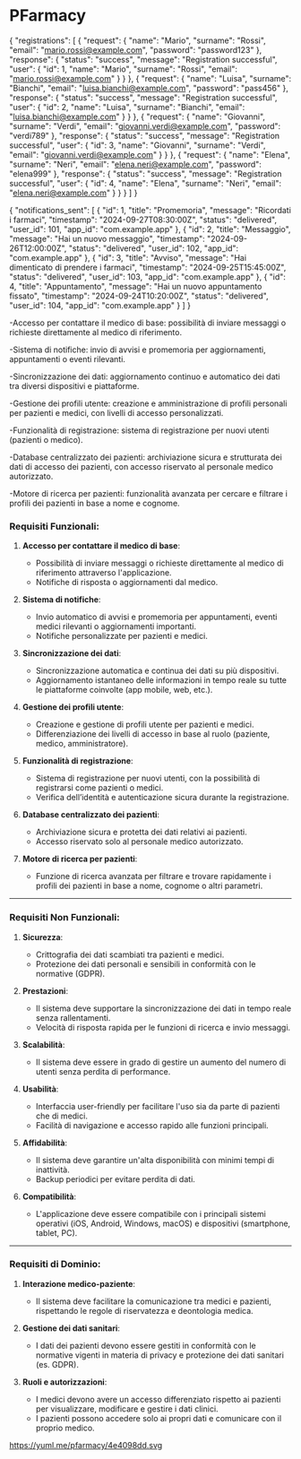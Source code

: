 # PFarmacy
{
  "registrations": [
    {
      "request": {
        "name": "Mario",
        "surname": "Rossi",
        "email": "mario.rossi@example.com",
        "password": "password123"
      },
      "response": {
        "status": "success",
        "message": "Registration successful",
        "user": {
          "id": 1,
          "name": "Mario",
          "surname": "Rossi",
          "email": "mario.rossi@example.com"
        }
      }
    },
    {
      "request": {
        "name": "Luisa",
        "surname": "Bianchi",
        "email": "luisa.bianchi@example.com",
        "password": "pass456"
      },
      "response": {
        "status": "success",
        "message": "Registration successful",
        "user": {
          "id": 2,
          "name": "Luisa",
          "surname": "Bianchi",
          "email": "luisa.bianchi@example.com"
        }
      }
    },
    {
      "request": {
        "name": "Giovanni",
        "surname": "Verdi",
        "email": "giovanni.verdi@example.com",
        "password": "verdi789"
      },
      "response": {
        "status": "success",
        "message": "Registration successful",
        "user": {
          "id": 3,
          "name": "Giovanni",
          "surname": "Verdi",
          "email": "giovanni.verdi@example.com"
        }
      }
    },
    {
      "request": {
        "name": "Elena",
        "surname": "Neri",
        "email": "elena.neri@example.com",
        "password": "elena999"
      },
      "response": {
        "status": "success",
        "message": "Registration successful",
        "user": {
          "id": 4,
          "name": "Elena",
          "surname": "Neri",
          "email": "elena.neri@example.com"
        }
      }
    }
  ]
}



{
  "notifications_sent": [
    {
      "id": 1,
      "title": "Promemoria",
      "message": "Ricordati i farmaci",
      "timestamp": "2024-09-27T08:30:00Z",
      "status": "delivered",
      "user_id": 101,
      "app_id": "com.example.app"
    },
    {
      "id": 2,
      "title": "Messaggio",
      "message": "Hai un nuovo messaggio",
      "timestamp": "2024-09-26T12:00:00Z",
      "status": "delivered",
      "user_id": 102,
      "app_id": "com.example.app"
    },
    {
      "id": 3,
      "title": "Avviso",
      "message": "Hai dimenticato di prendere i farmaci",
      "timestamp": "2024-09-25T15:45:00Z",
      "status": "delivered",
      "user_id": 103,
      "app_id": "com.example.app"
    },
    {
      "id": 4,
      "title": "Appuntamento",
      "message": "Hai un nuovo appuntamento fissato",
      "timestamp": "2024-09-24T10:20:00Z",
      "status": "delivered",
      "user_id": 104,
      "app_id": "com.example.app"
    }
  ]
}



-Accesso per contattare il medico di base: possibilità di inviare messaggi o richieste direttamente al medico di riferimento.

-Sistema di notifiche: invio di avvisi e promemoria per aggiornamenti, appuntamenti o eventi rilevanti.

-Sincronizzazione dei dati: aggiornamento continuo e automatico dei dati tra diversi dispositivi e piattaforme.

-Gestione dei profili utente: creazione e amministrazione di profili personali per pazienti e medici, con livelli di accesso personalizzati.

-Funzionalità di registrazione: sistema di registrazione per nuovi utenti (pazienti o medico).

-Database centralizzato dei pazienti: archiviazione sicura e strutturata dei dati di accesso dei pazienti, con accesso riservato al personale medico autorizzato.

-Motore di ricerca per pazienti: funzionalità avanzata per cercare e filtrare i profili dei pazienti in base a nome e cognome.




### Requisiti Funzionali:

1. **Accesso per contattare il medico di base**:
   - Possibilità di inviare messaggi o richieste direttamente al medico di riferimento attraverso l'applicazione.
   - Notifiche di risposta o aggiornamenti dal medico.

2. **Sistema di notifiche**:
   - Invio automatico di avvisi e promemoria per appuntamenti, eventi medici rilevanti o aggiornamenti importanti.
   - Notifiche personalizzate per pazienti e medici.

3. **Sincronizzazione dei dati**:
   - Sincronizzazione automatica e continua dei dati su più dispositivi.
   - Aggiornamento istantaneo delle informazioni in tempo reale su tutte le piattaforme coinvolte (app mobile, web, etc.).

4. **Gestione dei profili utente**:
   - Creazione e gestione di profili utente per pazienti e medici.
   - Differenziazione dei livelli di accesso in base al ruolo (paziente, medico, amministratore).

5. **Funzionalità di registrazione**:
   - Sistema di registrazione per nuovi utenti, con la possibilità di registrarsi come pazienti o medici.
   - Verifica dell’identità e autenticazione sicura durante la registrazione.

6. **Database centralizzato dei pazienti**:
   - Archiviazione sicura e protetta dei dati relativi ai pazienti.
   - Accesso riservato solo al personale medico autorizzato.

7. **Motore di ricerca per pazienti**:
   - Funzione di ricerca avanzata per filtrare e trovare rapidamente i profili dei pazienti in base a nome, cognome o altri parametri.

---

### Requisiti Non Funzionali:

1. **Sicurezza**:
   - Crittografia dei dati scambiati tra pazienti e medici.
   - Protezione dei dati personali e sensibili in conformità con le normative (GDPR).

2. **Prestazioni**:
   - Il sistema deve supportare la sincronizzazione dei dati in tempo reale senza rallentamenti.
   - Velocità di risposta rapida per le funzioni di ricerca e invio messaggi.

3. **Scalabilità**:
   - Il sistema deve essere in grado di gestire un aumento del numero di utenti senza perdita di performance.

4. **Usabilità**:
   - Interfaccia user-friendly per facilitare l'uso sia da parte di pazienti che di medici.
   - Facilità di navigazione e accesso rapido alle funzioni principali.

5. **Affidabilità**:
   - Il sistema deve garantire un'alta disponibilità con minimi tempi di inattività.
   - Backup periodici per evitare perdita di dati.

6. **Compatibilità**:
   - L'applicazione deve essere compatibile con i principali sistemi operativi (iOS, Android, Windows, macOS) e dispositivi (smartphone, tablet, PC).

---

### Requisiti di Dominio:

1. **Interazione medico-paziente**:
   - Il sistema deve facilitare la comunicazione tra medici e pazienti, rispettando le regole di riservatezza e deontologia medica.

2. **Gestione dei dati sanitari**:
   - I dati dei pazienti devono essere gestiti in conformità con le normative vigenti in materia di privacy e protezione dei dati sanitari (es. GDPR).
   
3. **Ruoli e autorizzazioni**:
   - I medici devono avere un accesso differenziato rispetto ai pazienti per visualizzare, modificare e gestire i dati clinici.
   - I pazienti possono accedere solo ai propri dati e comunicare con il proprio medico.

https://yuml.me/pfarmacy/4e4098dd.svg
